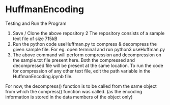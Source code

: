 # HuffmanEncoding
Testing and Run the Program
1. Save / Clone the above repository
2 The repository consists of a sample text file of size 715kB
3. Run the python code useHuffman.py to compress & decompress the given sample file. For eg. open terminal and run python3 useHuffman.py
4. The above command will perform compression and decompression on the sample.txt file present here. Both the compressed and decompressed file will be present at the same location.
To run the code for compression of any other text file, edit the path variable in the HuffmanEncoding.ipynb file.

For now, the decompress() function is to be called from the same object from which the compress() function was called. (as the encoding information is stored in the data members of the object only)
